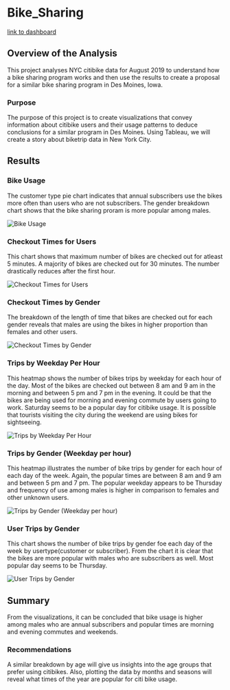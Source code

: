 # Bike_Sharing
[link to dashboard](https://public.tableau.com/app/profile/vedika.nigam/viz/CitiBikeChallenge_16399685388410/NYCCitiBike?publish=yes)

## Overview of the Analysis
This project analyses NYC citibike data for August 2019 to understand how a bike sharing program works and then use the results to create a proposal for a similar bike sharing program in Des Moines, Iowa.

### Purpose
The purpose of this project is to create visualizations that convey information about citibike users and their usage patterns to deduce conclusions for a similar program in Des Moines. Using Tableau, we will create a story about biketrip data in New York City.

## Results

### Bike Usage
The customer type pie chart indicates that annual subscribers use the bikes more often than users who are not subscribers. 
The gender breakdown chart shows that the bike sharing proram is more popular among males.
  
![Bike Usage](https://github.com/vedikanigam/Bike_Sharing/blob/main/Images/NYC%20Citi%20Bike1.png)

### Checkout Times for Users
This chart shows that maximum number of bikes are checked out for atleast 5 minutes. A majority of bikes are checked out for 30 minutes. The number drastically reduces after the first hour. 

![Checkout Times for Users](https://github.com/vedikanigam/Bike_Sharing/blob/main/Images/NYC%20Citi%20Bike2.png)

### Checkout Times by Gender
The breakdown of the length of time that bikes are checked out for each gender reveals that males are using the bikes in higher proportion than females and other users. 

![Checkout Times by Gender](https://github.com/vedikanigam/Bike_Sharing/blob/main/Images/NYC%20Citi%20Bike3.png)

### Trips by Weekday Per Hour
This heatmap shows the number of bikes trips by weekday for each hour of the day. Most of the bikes are checked out between 8 am and 9 am in the morning and between 5 pm and 7 pm in the evening. It could be that the bikes are being used for morning and evening commute by users going to work. Saturday seems to be a popular day for citibike usage. It is possible that tourists visiting the city during the weekend are using bikes for sightseeing. 


![Trips by Weekday Per Hour](https://github.com/vedikanigam/Bike_Sharing/blob/main/Images/NYC%20Citi%20Bike4.png)

### Trips by Gender (Weekday per hour)
This heatmap illustrates the number of bike trips by gender for each hour of each day of the week. Again, the popular times are between 8 am and 9 am and between 5 pm and 7 pm. The popular weekday appears to be Thursday and frequency of use among males is higher in comparison to females and other unknown users.  

![Trips by Gender (Weekday per hour)](https://github.com/vedikanigam/Bike_Sharing/blob/main/Images/NYC%20Citi%20Bike5.png)

### User Trips by Gender 
This chart shows the number of bike trips by gender foe each day of the week by usertype(customer or subscriber). From  the chart it is clear that the bikes are more popular with males who are subscribers as well. Most popular day seems to be Thursday. 

![User Trips by Gender](https://github.com/vedikanigam/Bike_Sharing/blob/main/Images/NYC%20Citi%20Bike6.png)


## Summary 
From the visualizations, it can be concluded that bike usage is higher among males who are annual subscribers and popular times are morning and evening commutes and weekends. 
 
### Recommendations
A similar breakdown by age will give us insights into the age groups that prefer using citibikes. Also, plotting the data by months and seasons will reveal what times of the year are popular for citi bike usage. 
